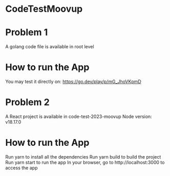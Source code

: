 # CodeTestMoovup

# Problem 1
A golang code file is available in root level
# How to run the App
You may test it directly on: https://go.dev/play/p/mG_JhoVKpmD


# Problem 2
A React project is available in code-test-2023-moovup
Node version: v18.17.0

# How to run the App

Run yarn to install all the dependencies
Run yarn build to build the project
Run yarn start to run the app
In your browser, go to http://localhost:3000 to access the app
